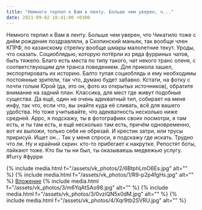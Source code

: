 ```yaml
---
title: "Немного терпил к Вам в ленту. Больше чем уверен, ч..."
date: 2021-09-02 18:41:00 +0300
---
```


Немного терпил к Вам в ленту. Больше чем уверен, что Чикатило тоже с днём рождения поздравляли, а Скопинский маньяк, так вообще член КПРФ, по казанскому стрелку вообще шмары малолетние текут. Уроды, что сказать. Социоблядью, которую потёрли из ряда фурриных чатов, быть тяжело. Благо есть места по типу такого, чат некого транс оленя, с соответствующим для транса поведением. Для прикола зашел, экспортировать их историю. Балто тупая социоблядь и ему необходимы постоянные зрители, так что, думаю будет забавно. Кстати, на фотку с почти голым Юрой (да, это он, фото из открытых источников), обратите внимание на задний план. Классика, для мест где живут подобные существа.
Да ещё, один не очень адекватный тип, собирает на меня инфу, так что, если что, вы знайте куда её сливать, всё для вашего удобства. Но тоже учитывайте, что адекватность несколько ниже средней. Аррс, я подскажу, ты в фотографиях своих посмотри, я там есть, и ты там есть, и ещё несколько там есть, причём одновременно, вот их выложи, только себя не обрезай. И крестик затри, или трусы пририсуй. Ищет он... Так у меня спроси, я подскажу где искать. Трудно что ли.
Ну и крайний скрин. кто-то прибегает к накрутке. Репостят боты, лайкают тоже. Кто бы ты ни был, ты оказываешь медвежью услугу.
#furry #фурри


{% include media.html f="/assets/vk_photos/2/6BtphLmO6Es.jpg" alt="" %}
{% include media.html f="/assets/vk_photos/1/R9-p2p4fgHs.jpg" alt="" %}
[Вложение](https://vk.com/photo41076938_457247648)
{% include media.html f="/assets/vk_photos/3/m6YqAtSAo98.jpg" alt="" %}
{% include media.html f="/assets/vk_photos/3/0vziQN5x0dM.jpg" alt="" %}
{% include media.html f="/assets/vk_photos/4/Xqr9tb2SVRU.jpg" alt="" %}
